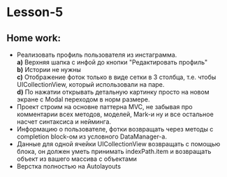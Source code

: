 # Lesson-5

## Home work: 

* Реализовать профиль пользователя из инстаграмма.   
**a)** Верхняя шапка с инфой до кнопки "Редактировать профиль"  
**b)** Истории не нужны   
**c)** Отображение фоток только в виде сетки в 3 столбца, т.е. чтобы UICollectionView, который использовали на паре.   
**d)** По нажатии открывать детальную картинку просто на новом экране с Modal переходом в норм размере.  
* Проект строим на основне паттерна MVC, не забывая про комментарии всех методов, моделей, Mark-и ну и все остальное насчет синтаксиса и нейминга.
* Информацию о пользователе, фотки возвращать через методы с completion block-ом из условного DataManager-а.
* Данные для одной ячейки UICollectionView возвращать с помощью блока, он должен уметь принимать indexPath.item и возвращать объект из вашего массива с объектами
* Верстка полностью на Autolayouts
